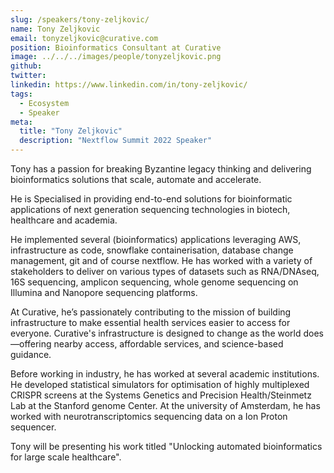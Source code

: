 ```yaml
---
slug: /speakers/tony-zeljkovic/
name: Tony Zeljkovic
email: tonyzeljkovic@curative.com
position: Bioinformatics Consultant at Curative
image: ../../../images/people/tonyzeljkovic.png
github: 
twitter: 
linkedin: https://www.linkedin.com/in/tony-zeljkovic/
tags:
  - Ecosystem
  - Speaker
meta:
  title: "Tony Zeljkovic"
  description: "Nextflow Summit 2022 Speaker"
---
```

Tony has a passion for breaking Byzantine legacy thinking and delivering bioinformatics solutions that scale, automate and accelerate.

He is Specialised in providing end-to-end solutions for bioinformatic applications of next generation sequencing technologies in biotech, healthcare and academia.

He implemented several (bioinformatics) applications leveraging AWS, infrastructure as code, snowflake containerisation, database change management, git and of course nextflow. He has worked with a variety of stakeholders to deliver on various types of datasets such as RNA/DNAseq, 16S sequencing, amplicon sequencing, whole genome sequencing on Illumina and Nanopore sequencing platforms.

At Curative, he’s passionately contributing to the mission of building infrastructure to make essential health services easier to access for everyone. Curative's infrastructure is designed to change as the world does—offering nearby access, affordable services, and science-based guidance.

Before working in industry, he has worked at several academic institutions. He developed statistical simulators for optimisation of highly multiplexed CRISPR screens at the Systems Genetics and Precision Health/Steinmetz Lab at the Stanford genome Center. At the university of Amsterdam, he has worked with neurotranscriptomics sequencing data on a Ion Proton sequencer.

Tony will be presenting his work titled "Unlocking automated bioinformatics for large scale healthcare".
